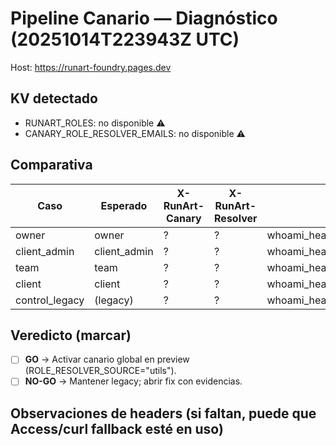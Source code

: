 # Pipeline Canario — Diagnóstico (20251014T223943Z UTC)

Host: https://runart-foundry.pages.dev

## KV detectado
- RUNART_ROLES: no disponible ⚠️
- CANARY_ROLE_RESOLVER_EMAILS: no disponible ⚠️

## Comparativa
| Caso | Esperado | X-RunArt-Canary | X-RunArt-Resolver | Archivo |
|------|----------|------------------|-------------------|---------|
| owner | owner | ? | ? | whoami_headers_owner.txt |
| client_admin | client_admin | ? | ? | whoami_headers_client_admin.txt |
| team | team | ? | ? | whoami_headers_team.txt |
| client | client | ? | ? | whoami_headers_client.txt |
| control_legacy | (legacy) | ? | ? | whoami_headers_control_legacy.txt |

## Veredicto (marcar)
- [ ] **GO** → Activar canario global en preview (ROLE_RESOLVER_SOURCE="utils").
- [ ] **NO-GO** → Mantener legacy; abrir fix con evidencias.

## Observaciones de headers (si faltan, puede que Access/curl fallback esté en uso)

